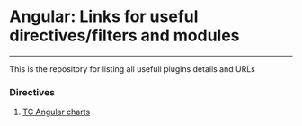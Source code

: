 # Angular: Links for useful directives/filters and modules
***

This is the repository for listing all usefull plugins details and URLs

### Directives

1. [TC Angular charts](https://github.com/carlcraig/tc-angular-chartjs#tc-angular-chartjs)

